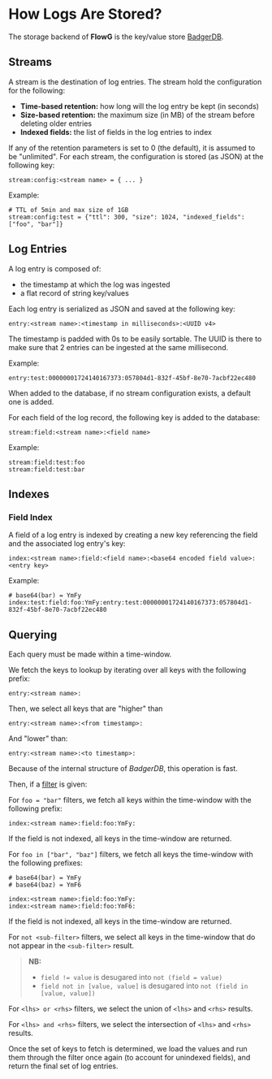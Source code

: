 # How Logs Are Stored?

The storage backend of **FlowG** is the key/value store
[BadgerDB](https://dgraph.io/docs/badger/).

## Streams

A stream is the destination of log entries. The stream hold the configuration
for the following:

 - **Time-based retention:** how long will the log entry be kept (in seconds)
 - **Size-based retention:** the maximum size (in MB) of the stream before deleting older entries
 - **Indexed fields:** the list of fields in the log entries to index

If any of the retention parameters is set to 0 (the default), it is assumed to
be "unlimited". For each stream, the configuration is stored (as JSON) at the
following key:

```
stream:config:<stream name> = { ... }
```

Example:

```
# TTL of 5min and max size of 1GB
stream:config:test = {"ttl": 300, "size": 1024, "indexed_fields": ["foo", "bar"]}
```

## Log Entries

A log entry is composed of:

 - the timestamp at which the log was ingested
 - a flat record of string key/values

Each log entry is serialized as JSON and saved at the following key:

```
entry:<stream name>:<timestamp in milliseconds>:<UUID v4>
```

The timestamp is padded with 0s to be easily sortable. The UUID is there to make
sure that 2 entries can be ingested at the same millisecond.

Example:

```
entry:test:00000001724140167373:057804d1-832f-45bf-8e70-7acbf22ec480
```

When added to the database, if no stream configuration exists, a default one is
added.

For each field of the log record, the following key is added to the database:

```
stream:field:<stream name>:<field name>
```

Example:

```
stream:field:test:foo
stream:field:test:bar
```

## Indexes

### Field Index

A field of a log entry is indexed by creating a new key referencing the field
and the associated log entry's key:

```
index:<stream name>:field:<field name>:<base64 encoded field value>:<entry key>
```

Example:

```
# base64(bar) = YmFy
index:test:field:foo:YmFy:entry:test:00000001724140167373:057804d1-832f-45bf-8e70-7acbf22ec480
```

## Querying

Each query must be made within a time-window.

We fetch the keys to lookup by iterating over all keys with the following
prefix:

```
entry:<stream name>:
```

Then, we select all keys that are "higher" than

```
entry:<stream name>:<from timestamp>:
```

And "lower" than:

```
entry:<stream name>:<to timestamp>:
```

Because of the internal structure of *BadgerDB*, this operation is fast.

Then, if a [filter](../guides/filtering.md) is given:

For `foo = "bar"` filters, we fetch all keys within the time-window with the
following prefix:

```
index:<stream name>:field:foo:YmFy:
```

If the field is not indexed, all keys in the time-window are returned.

For `foo in ["bar", "baz"]` filters, we fetch all keys the time-window with
the following prefixes:

```
# base64(bar) = YmFy
# base64(baz) = YmF6

index:<stream name>:field:foo:YmFy:
index:<stream name>:field:foo:YmF6:
```

If the field is not indexed, all keys in the time-window are returned.

For `not <sub-filter>` filters, we select all keys in the time-window that do
not appear in the `<sub-filter>` result.

> **NB:**
>  - `field != value` is desugared into `not (field = value)`
>  - `field not in [value, value]` is desugared into `not (field in [value, value])`

For `<lhs> or <rhs>` filters, we select the union of `<lhs>` and `<rhs>`
results.

For `<lhs> and <rhs>` filters, we select the intersection of `<lhs>` and `<rhs>`
results.

Once the set of keys to fetch is determined, we load the values and run them
through the filter once again (to account for unindexed fields), and return the
final set of log entries.
